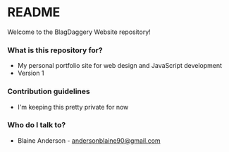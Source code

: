 # README #

Welcome to the BlagDaggery Website repository!

### What is this repository for? ###

* My personal portfolio site for web design and JavaScript development
* Version 1

### Contribution guidelines ###

* I'm keeping this pretty private for now

### Who do I talk to? ###

* Blaine Anderson - andersonblaine90@gmail.com